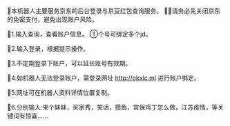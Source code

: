 🤖本机器人主要服务京东的后台登录与京豆红包查询服务。
🍭🔥请务必先关闭京东的免密支付，避免出现账户风险。

🐥1.输入查询，查看账户信息。
  ①个号可绑定多个jd。


🐥2.输入登录，根据提示操作。


🐥3.不定期登录下账户，可以延长账号有效期。



🐥4.如机器人无法登录账户，需登录网址 http://okxlc.ml  进行账户绑定。



🐥5.网址可在机器人资料详情位置复制。



🐥6.分别输入:来个妹妹，买家秀，笑话，摸鱼，宫保鸡丁怎么做，江苏疫情，等关键词有惊喜……
